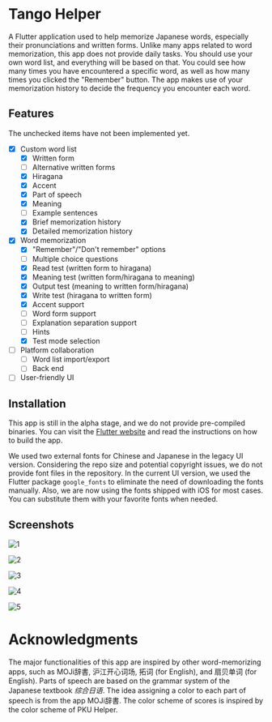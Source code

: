 # Tango Helper

A Flutter application used to help memorize Japanese words, especially their pronunciations and written forms. Unlike many apps related to word memorization, this app does not provide daily tasks. You should use your own word list, and everything will be based on that. You could see how many times you have encountered a specific word, as well as how many times you clicked the "Remember" button. The app makes use of your memorization history to decide the frequency you encounter each word.

## Features

The unchecked items have not been implemented yet.

- [x] Custom word list
  - [x] Written form
  - [ ] Alternative written forms
  - [x] Hiragana
  - [x] Accent
  - [x] Part of speech
  - [x] Meaning
  - [ ] Example sentences
  - [x] Brief memorization history
  - [x] Detailed memorization history
- [x] Word memorization
  - [x] "Remember"/"Don't remember" options
  - [ ] Multiple choice questions
  - [x] Read test (written form to hiragana)
  - [x] Meaning test (written form/hiragana to meaning)
  - [x] Output test (meaning to written form/hiragana)
  - [x] Write test (hiragana to written form)
  - [x] Accent support
  - [ ] Word form support
  - [ ] Explanation separation support
  - [ ] Hints
  - [x] Test mode selection
- [ ] Platform collaboration
  - [ ] Word list import/export
  - [ ] Back end
- [ ] User-friendly UI

## Installation

This app is still in the alpha stage, and we do not provide pre-compiled binaries. You can visit the [Flutter website](https://flutter.dev) and read the instructions on how to build the app.

We used two external fonts for Chinese and Japanese in the legacy UI version. Considering the repo size and potential copyright issues, we do not provide font files in the repository. In the current UI version, we used the Flutter package `google_fonts` to eliminate the need of downloading the fonts manually. Also, we are now using the fonts shipped with iOS for most cases. You can substitute them with your favorite fonts when needed.

## Screenshots

![1](./README.assets/1.png)

![2](./README.assets/2.png)

![3](./README.assets/3.png)

![4](./README.assets/4.png)

![5](./README.assets/5.png)

# Acknowledgments

The major functionalities of this app are inspired by other word-memorizing apps, such as MOJi辞書, 沪江开心词场, 拓词 (for English), and 扇贝单词 (for English). Parts of speech are based on the grammar system of the Japanese textbook *综合日语*. The idea assigning a color to each part of speech is from the app MOJi辞書. The color scheme of scores is inspired by the color scheme of PKU Helper.